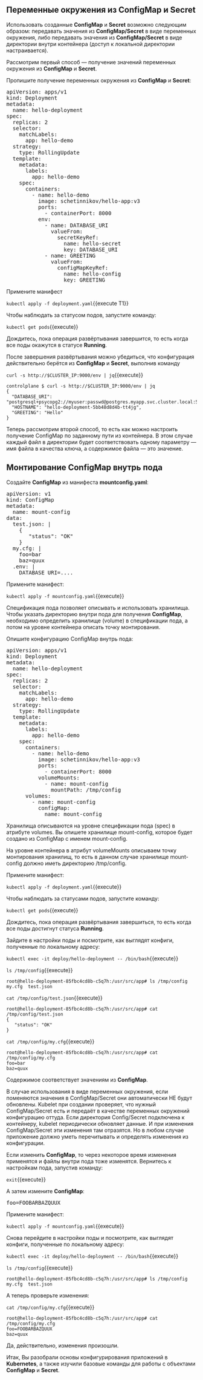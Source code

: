 ## Переменные окружения из **ConfigMap** и **Secret**
Использовать созданные **ConfigMap** и **Secret** возможно следующим образом: передавать значения из **ConfigMap/Secret** в виде переменных окружения, либо передавать значения из **ConfigMap/Secret** в виде директории внутри контейнера (доступ к локальной директории настраивается).

Рассмотрим первый способ — получение значений переменных окружения из **ConfigMap** и **Secret**.

Пропишите получение переменных окружения из **ConfigMap** и **Secret**:

<pre class="file" data-filename="./deployment.yaml" data-target="replace">
apiVersion: apps/v1
kind: Deployment
metadata:
  name: hello-deployment
spec:
  replicas: 2
  selector:
    matchLabels:
      app: hello-demo
  strategy:
    type: RollingUpdate
  template:
    metadata:
      labels:
        app: hello-demo
    spec:
      containers:
        - name: hello-demo
          image: schetinnikov/hello-app:v3
          ports:
            - containerPort: 8000
          env:
            - name: DATABASE_URI
              valueFrom:
                secretKeyRef:
                  name: hello-secret
                  key: DATABASE_URI
            - name: GREETING
              valueFrom:
                configMapKeyRef:
                  name: hello-config
                  key: GREETING
</pre>



Примените манифест

`kubectl apply -f deployment.yaml`{{execute T1}}

Чтобы наблюдать за статусом подов, запустите команду:

`kubectl get pods`{{execute}}

Дождитесь, пока операция развёртывания завершится, то есть когда все поды окажутся в статусе **Running**.

После завершения развёртывания можно убедиться, что конфигурация действительно берётся из **СonfigMap** и **Secret**, выполнив команду

`curl -s http://$CLUSTER_IP:9000/env | jq`{{execute}}

```
controlplane $ curl -s http://$CLUSTER_IP:9000/env | jq
{
  "DATABASE_URI": "postgresql+psycopg2://myuser:passwd@postgres.myapp.svc.cluster.local:5432/myapp",
  "HOSTNAME": "hello-deployment-5bb48d8d4b-tt4jg",
  "GREETING": "Hello"
}
```
Теперь рассмотрим второй способ, то есть как можно настроить получение ConfigMap по заданному пути из контейнера. В этом случае каждый файл в директории будет соответствовать одному параметру — имя файла в качества ключа, а содержимое файла — это значение.

## Монтирование ConfigMap внутрь пода 

Создайте **ConfigMap** из манифеста **mountconfig.yaml**: 

<pre class="file" data-filename="./mountconfig.yaml" data-target="replace">
apiVersion: v1
kind: ConfigMap
metadata:
  name: mount-config
data:
  test.json: |
    {
       "status": "OK"
    }
  my.cfg: |
    foo=bar
    baz=quux
  .env: |
    DATABASE_URI=....
</pre>


Примените манифест:

`kubectl apply -f mountconfig.yaml`{{execute}}

Спецификация пода позволяет описывать и использовать хранилища. Чтобы указать директорию внутри пода для получения **ConfigMap**, необходимо определить хранилище (volume) в спецификации пода, а потом на уровне контейнера описать точку монтирования.

Опишите конфигурацию ConfigMap внутрь пода:

<pre class="file" data-filename="./deployment.yaml" data-target="replace">
apiVersion: apps/v1
kind: Deployment
metadata:
  name: hello-deployment
spec:
  replicas: 2
  selector:
    matchLabels:
      app: hello-demo
  strategy:
    type: RollingUpdate
  template:
    metadata:
      labels:
        app: hello-demo
    spec:
      containers:
        - name: hello-demo
          image: schetinnikov/hello-app:v3
          ports:
            - containerPort: 8000
          volumeMounts:
            - name: mount-config
              mountPath: /tmp/config
      volumes:
        - name: mount-config
          configMap:
            name: mount-config
</pre>

Хранилища описываются на уровне спецификации пода (spec) в атрибуте volumes. Вы опишете хранилище mount-config, которое будет создано из ConfigMap с именем mount-config.

На уровне контейнера в атрибут volumeMounts описываем точку монтирования хранилищ, то есть в данном случае хранилище mount-config должно иметь директорию /tmp/config.

Примените манифест:

`kubectl apply -f deployment.yaml`{{execute}}

Чтобы наблюдать за статусами подов, запустите команду:

`kubectl get pods`{{execute}}

Дождитесь, пока операция развёртывания завершиться, то есть когда все поды достигнут статуса **Running**.

Зайдите в настройки поды и посмотрите, как выглядят конфиги, полученные по локальному адресу:

`kubectl exec -it deploy/hello-deployment -- /bin/bash`{{execute}}

`ls /tmp/config`{{execute}}

```
root@hello-deployment-85fbc4cd8b-c5q7h:/usr/src/app# ls /tmp/config
my.cfg  test.json
```


`cat /tmp/config/test.json`{{execute}}
```
root@hello-deployment-85fbc4cd8b-c5q7h:/usr/src/app# cat /tmp/config/test.json
{
   "status": "OK"
}
```

`cat /tmp/config/my.cfg`{{execute}}
```
root@hello-deployment-85fbc4cd8b-c5q7h:/usr/src/app# cat /tmp/config/my.cfg
foo=bar
baz=quux
```
Содержимое соответствует значениям из **ConfigMap**. 

В случае использования в виде переменных окружения, если поменяются значения в ConfigMap/Secret они автоматически НЕ будут обновлены. Kubelet при создании проверяет, что нужный ConfigMap/Secret есть и передаёт в качестве переменных окружений конфигурацию оттуда. Если директория Config/Secret подключена к контейнеру, kubelet периодически обновляет данные. И при изменения ConfigMap/Secret эти изменения там отразятся. Но в любом случае приложение должно уметь перечитывать и определять изменения из конфигурации.

Если изменить **ConfigMap**, то через некоторое время изменения применятся и файлы внутри пода тоже изменятся.
Вернитесь к настройкам пода, запустив команду:

`exit`{{execute}}

А затем измените **ConfigMap**:
<pre class="file" data-filename="./mountconfig.yaml" data-target="insert" data-marker="    foo=bar">
foo=FOOBARBAZQUUX</pre>

Примените манифест:

`kubectl apply -f mountconfig.yaml`{{execute}}

Снова перейдите в настройки поды и посмотрите, как выглядят конфиги, полученные по локальному адресу:

`kubectl exec -it deploy/hello-deployment -- /bin/bash`{{execute}}

`ls /tmp/config`{{execute}}

```
root@hello-deployment-85fbc4cd8b-c5q7h:/usr/src/app# ls /tmp/config
my.cfg  test.json
```

А теперь проверьте изменения:

`cat /tmp/config/my.cfg`{{execute}}
```
root@hello-deployment-85fbc4cd8b-c5q7h:/usr/src/app# cat /tmp/config/my.cfg
foo=FOOBARBAZQUUX
baz=quux
```

Да, действительно, изменения произошли.

Итак, Вы разобрали основы конфигурирования приложений в **Kubernetes**, а также изучили базовые команды для работы с объектами **ConfigMap** и **Secret**. 
